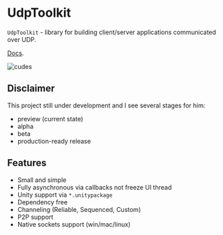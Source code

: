 # UdpToolkit

`UdpToolkit` - library for building client/server applications communicated over UDP.

[Docs](https://udptoolkit.github.io/).

![cudes](https://user-images.githubusercontent.com/11910763/127455450-ce2f6b6a-abc9-4ccb-b030-a5b12ad23792.gif)


## Disclaimer

This project still under development and I see several stages for him:

- preview (current state)
- alpha
- beta
- production-ready release

## Features

- Small and simple
- Fully asynchronous via callbacks not freeze UI thread
- Unity support via `*.unitypackage`
- Dependency free
- Channeling (Reliable, Sequenced, Custom)
- P2P support
- Native sockets support (win/mac/linux)
